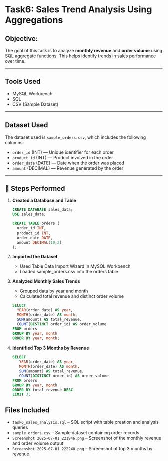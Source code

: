 # Task6: Sales Trend Analysis Using Aggregations

## Objective:
The goal of this task is to analyze **monthly revenue** and **order volume** using SQL aggregate functions. This helps identify trends in sales performance over time.

---

## Tools Used
- MySQL Workbench
- SQL
- CSV (Sample Dataset)

---

## Dataset Used
The dataset used is `sample_orders.csv`, which includes the following columns:
- `order_id` (INT) — Unique identifier for each order
- `product_id` (INT) — Product involved in the order
- `order_date` (DATE) — Date when the order was placed
- `amount` (DECIMAL) — Revenue generated by the order

---

## 🚀 Steps Performed

1. **Created a Database and Table**
   ```sql
   CREATE DATABASE sales_data;
   USE sales_data;

   CREATE TABLE orders (
     order_id INT,
     product_id INT,
     order_date DATE,
     amount DECIMAL(10,2)
   );

2. **Imported the Dataset**<br>
   - Used Table Data Import Wizard in MySQL Workbench
   - Loaded sample_orders.csv into the orders table
   
3. **Analyzed Monthly Sales Trends**<br>
   - Grouped data by year and month
   - Calculated total revenue and distinct order volume

   ```sql
   SELECT
     YEAR(order_date) AS year,
     MONTH(order_date) AS month,
     SUM(amount) AS total_revenue,
     COUNT(DISTINCT order_id) AS order_volume
   FROM orders
   GROUP BY year, month
   ORDER BY year, month;

4. **Identified Top 3 Months by Revenue**
   ```sql
   SELECT
      YEAR(order_date) AS year,
      MONTH(order_date) AS month,
      SUM(amount) AS total_revenue,
      COUNT(DISTINCT order_id) AS order_volume
   FROM orders
   GROUP BY year, month
   ORDER BY total_revenue DESC
   LIMIT 3;

## Files Included
- `task6_sales_analysis.sql` – SQL script with table creation and analysis queries
- `sample_orders.csv` – Sample dataset containing order records
- `Screenshot 2025-07-01 221946.png` – Screenshot of the monthly revenue and order volume output
- `Screenshot 2025-07-01 222240.png` – Screenshot of top 3 months by revenue
